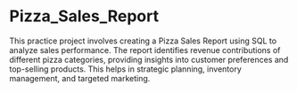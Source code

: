 # Pizza_Sales_Report
This practice project involves creating a Pizza Sales Report using SQL to analyze sales performance. The report identifies revenue contributions of different pizza categories, providing insights into customer preferences and top-selling products. This helps in strategic planning, inventory management, and targeted marketing.
